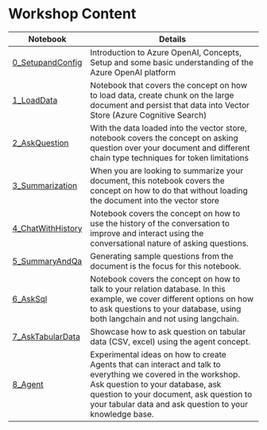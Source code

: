 # Workshop Content

| Notebook | Details
| --- | ---
| [0_SetupandConfig](./Workshop/0_SetupandConfig.ipynb) | Introduction to Azure OpenAI, Concepts, Setup and some basic understanding of the Azure OpenAI platform
| [1_LoadData](./Workshop/1_LoadData.ipynb) | Notebook that covers the concept on how to load data, create chunk on the large document and persist that data into Vector Store (Azure Cognitive Search)
| [2_AskQuestion](./Workshop/2_AskQuestion.ipynb) | With the data loaded into the vector store, notebook covers the concept on asking question over your document and different chain type techniques for token limitations
| [3_Summarization](./Workshop/3_Summarization.ipynb) | When you are looking to summarize your document, this notebook covers the concept on how to do that without loading the document into the vector store
| [4_ChatWithHistory](./Workshop/4_ChatWithHistory.ipynb) | Notebook covers the concept on how to use the history of the conversation to improve and interact using the conversational nature of asking questions.
| [5_SummaryAndQa](./Workshop/5_SummaryAndQa.ipynb) | Generating sample questions from the document is the focus for this notebook.
| [6_AskSql](./Workshop/6_AskSql.ipynb) | Notebook covers the concept on how to talk to your relation database.  In this example, we cover different options on how to ask questions to your database, using both langchain and not using langchain.
| [7_AskTabularData](./Workshop/7_AskTabularData.ipynb) | Showcase how to ask question on tabular data (CSV, excel) using the agent concept.
| [8_Agent](./Workshop/8_Agent.ipynb) | Experimental ideas on how to create Agents that can interact and talk to everything we covered in the workshop.  Ask question to your database, ask question to your document, ask question to your tabular data and ask question to your knowledge base.
